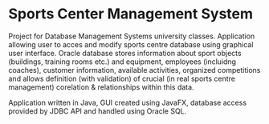 # Sports Center Management System

Project for Database Management Systems university classes.
Application allowing user to acces and modify sports centre database using graphical user interface.
Oracle database stores information about sport objects (buildings, training rooms etc.) and equipment, employees (incluidng coaches), customer information, available activities, organized competitions and allows definition (with validation) of crucial (in real sports centre management) corelation & relationships within this data.

Application written in Java, GUI created using JavaFX, database access provided by JDBC API and handled using Oracle SQL.
